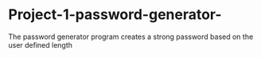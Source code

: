 # Project-1-password-generator-
The password generator program creates a strong password based on the user defined length 
